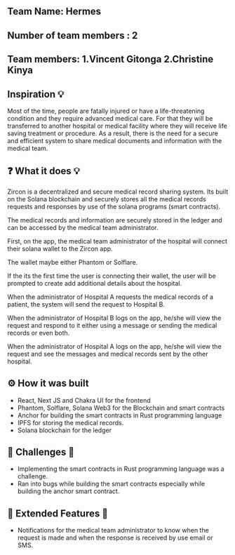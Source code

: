 ## Team Name: Hermes
## Number of team members : 2
## Team members: 1.Vincent Gitonga 2.Christine Kinya


## Inspiration 💡

Most of the time, people are fatally injured or have a life-threatening condition and they require advanced medical care.
For that they will be transferred to another hospital or medical facility where they will receive life saving treatment or procedure.
As a result, there is the need for a secure and efficient system to share medical documents and information with the medical team.

## ❓ What it does 💡
Zircon is a decentralized and secure medical record sharing system. Its built on the Solana blockchain and securely stores all the medical records requests and responses by use of the solana programs (smart contracts).

The medical records and information are securely stored in the ledger and can be accessed by the medical team administrator.

First, on the app, the medical team administrator of the hospital will connect their solana wallet to the Zircon app.

The wallet maybe either Phantom or Solflare.

If the its the first time the user is connecting their wallet, the user will be prompted to create add additional details about the hospital.

When the administrator of Hospital A requests the medical records of a patient, the system will send the request to Hospital B.

When the administrator of Hospital B logs on the app, he/she will view the request and respond to it either using a message or sending the medical records or even both.

When the administrator of Hospital A logs on the app, he/she will view the request and see the messages and medical records sent by the other hospital.

## ⚙ How it was built
- React, Next JS and Chakra UI for the frontend
- Phantom, Solflare, Solana Web3 for the Blockchain and smart contracts
- Anchor for building the smart contracts in Rust programming language
- IPFS for storing the medical records.
- Solana blockchain for the ledger

## 🚧 Challenges 🚧
- Implementing the smart contracts in Rust programming language was a challenge.
- Ran into bugs while building the smart contracts especially while building the anchor smart contract.


## 🚀 Extended Features 🚀
- Notifications for the medical team administrator to know when the request is made and when the response is received by use email or SMS.
